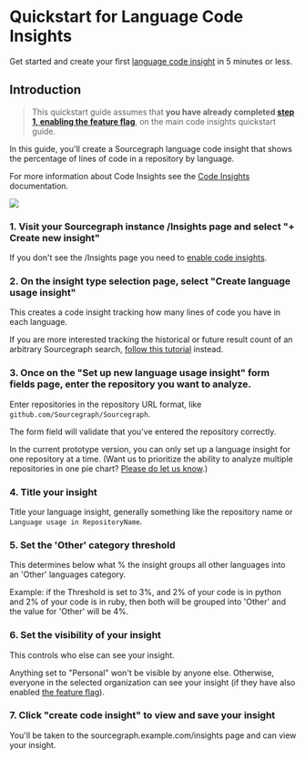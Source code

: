 # Quickstart for Language Code Insights

Get started and create your first [language code insight](index.md) in 5 minutes or less.

## Introduction

> This quickstart guide assumes that **you have already completed [step 1, enabling the feature flag](quickstart.md#1-enable-the-experimental-feature-flag)**, on the main code insights quickstart guide. 

In this guide, you'll create a Sourcegraph language code insight that shows the percentage of lines of code in a repository by language. 

For more information about Code Insights see the [Code Insights](index.md) documentation. 

<img src="https://sourcegraphstatic.com/docs/images/code_insights/language_quickstart_insight_dark.png" class="screenshot">

### 1. Visit your Sourcegraph instance /Insights page and select "+ Create new insight" 

If you don't see the /Insights page you need to [enable code insights](quickstart.md#1-enable-the-experimental-feature-flag). 

### 2. On the insight type selection page, select "Create language usage insight"

This creates a code insight tracking how many lines of code you have in each language. 

If you are more interested tracking the historical or future result count of an arbitrary Sourcegraph search, [follow this tutorial](quickstart.md) instead. 

### 3. Once on the "Set up new language usage insight" form fields page, enter the repository you want to analyze. 

Enter repositories in the repository URL format, like `github.com/Sourcegraph/Sourcegraph`. 

The form field will validate that you've entered the repository correctly. 

In the current prototype version, you can only set up a language insight for one repository at a time. (Want us to prioritize the ability to analyze multiple repositories in one pie chart? [Please do let us know](mailto:feedback@sourcegraph.com).)

### 4. Title your insight 

Title your language insight, generally something like the repository name or `Language usage in RepositoryName`. 

### 5. Set the 'Other' category threshold

This determines below what % the insight groups all other languages into an 'Other' languages category. 

Example: if the Threshold is set to 3%, and 2% of your code is in python and 2% of your code is in ruby, then both will be grouped into 'Other' and the value for 'Other' will be 4%. 

### 6. Set the visibility of your insight

This controls who else can see your insight. 

Anything set to "Personal" won't be visible by anyone else.  Otherwise, everyone in the selected organization can see your insight (if they have also enabled [the feature flag](quickstart.md#1-enable-the-experimental-feature-flag)).

### 7. Click "create code insight" to view and save your insight

You'll be taken to the sourcegraph.example.com/insights page and can view your insight.
